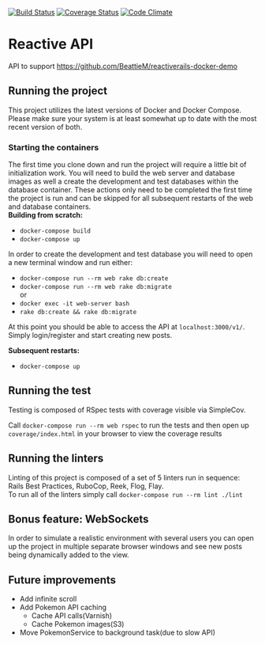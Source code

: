 [![Build Status](https://travis-ci.org/BeattieM/reactive-api.svg?branch=master)](https://travis-ci.org/BeattieM/reactive-api)
[![Coverage Status](https://img.shields.io/codeclimate/coverage/github/BeattieM/reactive-api.svg)](https://codeclimate.com/github/BeattieM/reactive-api)
[![Code Climate](https://codeclimate.com/github/BeattieM/reactive-api.svg)](https://codeclimate.com/github/BeattieM/reactive-api)

# Reactive API
API to support https://github.com/BeattieM/reactiverails-docker-demo

## Running the project
This project utilizes the latest versions of Docker and Docker Compose. Please make sure your system is at least somewhat up to date with the most recent version of both.

### Starting the containers
The first time you clone down and run the project will require a little bit of initialization work. You will need to build the web server and database images as well a create the development and test databases within the database container. These actions only need to be completed the first time the project is run and can be skipped for all subsequent restarts of the web and database containers.  
**Building from scratch:**
- `docker-compose build`
- `docker-compose up`

In order to create the development and test database you will need to open a new terminal window and run either:  

- `docker-compose run --rm web rake db:create`  
- `docker-compose run --rm web rake db:migrate`  
or  
- `docker exec -it web-server bash`
- `rake db:create && rake db:migrate`

At this point you should be able to access the API at `localhost:3000/v1/`. Simply login/register and start creating new posts.

**Subsequent restarts:**
- `docker-compose up`

## Running the test
Testing is composed of RSpec tests with coverage visible via SimpleCov.  

Call `docker-compose run --rm web rspec` to run the tests and then open up `coverage/index.html` in your browser to view the coverage results

## Running the linters
Linting of this project is composed of a set of 5 linters run in sequence: Rails Best Practices, RuboCop, Reek, Flog, Flay.  
To run all of the linters simply call `docker-compose run --rm lint ./lint`

## Bonus feature: WebSockets
In order to simulate a realistic environment with several users you can open up the project in multiple separate browser windows and see new posts being dynamically added to the view.

## Future improvements
- Add infinite scroll
- Add Pokemon API caching
  - Cache API calls(Varnish)
  - Cache Pokemon images(S3)
- Move PokemonService to background task(due to slow API)
